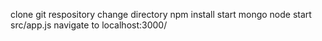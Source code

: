 clone git respository
change directory 
npm install 
start mongo 
node start src/app.js 
navigate to localhost:3000/

